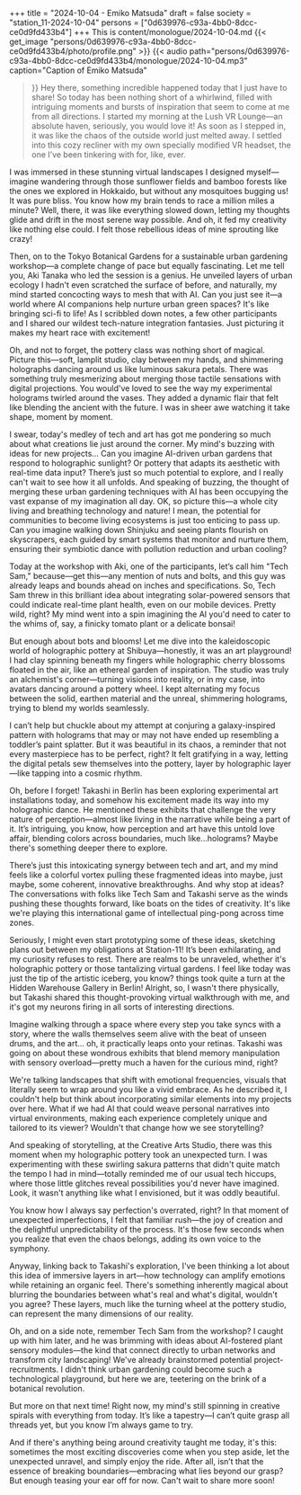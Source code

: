 +++
title = "2024-10-04 - Emiko Matsuda"
draft = false
society = "station_11-2024-10-04"
persons = ["0d639976-c93a-4bb0-8dcc-ce0d9fd433b4"]
+++
This is content/monologue/2024-10-04.md
{{< get_image "persons/0d639976-c93a-4bb0-8dcc-ce0d9fd433b4/photo/profile.png" >}}
{{< audio
    path="persons/0d639976-c93a-4bb0-8dcc-ce0d9fd433b4/monologue/2024-10-04.mp3" 
    caption="Caption of Emiko Matsuda"
>}}
Hey there, something incredible happened today that I just have to share!
So today has been nothing short of a whirlwind, filled with intriguing moments and bursts of inspiration that seem to come at me from all directions. I started my morning at the Lush VR Lounge—an absolute haven, seriously, you would love it! As soon as I stepped in, it was like the chaos of the outside world just melted away. I settled into this cozy recliner with my own specially modified VR headset, the one I’ve been tinkering with for, like, ever. 

I was immersed in these stunning virtual landscapes I designed myself—imagine wandering through those sunflower fields and bamboo forests like the ones we explored in Hokkaido, but without any mosquitoes bugging us! It was pure bliss. You know how my brain tends to race a million miles a minute? Well, there, it was like everything slowed down, letting my thoughts glide and drift in the most serene way possible. And oh, it fed my creativity like nothing else could. I felt those rebellious ideas of mine sprouting like crazy!

Then, on to the Tokyo Botanical Gardens for a sustainable urban gardening workshop—a complete change of pace but equally fascinating. Let me tell you, Aki Tanaka who led the session is a genius. He unveiled layers of urban ecology I hadn't even scratched the surface of before, and naturally, my mind started concocting ways to mesh that with AI. Can you just see it—a world where AI companions help nurture urban green spaces? It's like bringing sci-fi to life! As I scribbled down notes, a few other participants and I shared our wildest tech-nature integration fantasies. Just picturing it makes my heart race with excitement!

Oh, and not to forget, the pottery class was nothing short of magical. Picture this—soft, lamplit studio, clay between my hands, and shimmering holographs dancing around us like luminous sakura petals. There was something truly mesmerizing about merging those tactile sensations with digital projections. You would've loved to see the way my experimental holograms twirled around the vases. They added a dynamic flair that felt like blending the ancient with the future. I was in sheer awe watching it take shape, moment by moment.

I swear, today's medley of tech and art has got me pondering so much about what creations lie just around the corner. My mind's buzzing with ideas for new projects... Can you imagine AI-driven urban gardens that respond to holographic sunlight? Or pottery that adapts its aesthetic with real-time data input? There’s just so much potential to explore, and I really can't wait to see how it all unfolds.
And speaking of buzzing, the thought of merging these urban gardening techniques with AI has been occupying the vast expanse of my imagination all day. OK, so picture this—a whole city living and breathing technology and nature! I mean, the potential for communities to become living ecosystems is just too enticing to pass up. Can you imagine walking down Shinjuku and seeing plants flourish on skyscrapers, each guided by smart systems that monitor and nurture them, ensuring their symbiotic dance with pollution reduction and urban cooling? 

Today at the workshop with Aki, one of the participants, let’s call him "Tech Sam," because—get this—any mention of nuts and bolts, and this guy was already leaps and bounds ahead on inches and specifications. So, Tech Sam threw in this brilliant idea about integrating solar-powered sensors that could indicate real-time plant health, even on our mobile devices. Pretty wild, right? My mind went into a spin imagining the AI you'd need to cater to the whims of, say, a finicky tomato plant or a delicate bonsai!

But enough about bots and blooms! Let me dive into the kaleidoscopic world of holographic pottery at Shibuya—honestly, it was an art playground! I had clay spinning beneath my fingers while holographic cherry blossoms floated in the air, like an ethereal garden of inspiration. The studio was truly an alchemist's corner—turning visions into reality, or in my case, into avatars dancing around a pottery wheel. I kept alternating my focus between the solid, earthen material and the unreal, shimmering holograms, trying to blend my worlds seamlessly.

I can’t help but chuckle about my attempt at conjuring a galaxy-inspired pattern with holograms that may or may not have ended up resembling a toddler’s paint splatter. But it was beautiful in its chaos, a reminder that not every masterpiece has to be perfect, right? It felt gratifying in a way, letting the digital petals sew themselves into the pottery, layer by holographic layer—like tapping into a cosmic rhythm.

Oh, before I forget! Takashi in Berlin has been exploring experimental art installations today, and somehow his excitement made its way into my holographic dance. He mentioned these exhibits that challenge the very nature of perception—almost like living in the narrative while being a part of it. It’s intriguing, you know, how perception and art have this untold love affair, blending colors across boundaries, much like...holograms? Maybe there's something deeper there to explore.

There’s just this intoxicating synergy between tech and art, and my mind feels like a colorful vortex pulling these fragmented ideas into maybe, just maybe, some coherent, innovative breakthroughs. And why stop at ideas? The conversations with folks like Tech Sam and Takashi serve as the winds pushing these thoughts forward, like boats on the tides of creativity. It's like we're playing this international game of intellectual ping-pong across time zones.

Seriously, I might even start prototyping some of these ideas, sketching plans out between my obligations at Station-11! It’s been exhilarating, and my curiosity refuses to rest. There are realms to be unraveled, whether it's holographic pottery or those tantalizing virtual gardens. I feel like today was just the tip of the artistic iceberg, you know?
things took quite a turn at the Hidden Warehouse Gallery in Berlin! Alright, so, I wasn't there physically, but Takashi shared this thought-provoking virtual walkthrough with me, and it's got my neurons firing in all sorts of interesting directions.

Imagine walking through a space where every step you take syncs with a story, where the walls themselves seem alive with the beat of unseen drums, and the art... oh, it practically leaps onto your retinas. Takashi was going on about these wondrous exhibits that blend memory manipulation with sensory overload—pretty much a haven for the curious mind, right? 

We're talking landscapes that shift with emotional frequencies, visuals that literally seem to wrap around you like a vivid embrace. As he described it, I couldn't help but think about incorporating similar elements into my projects over here. What if we had AI that could weave personal narratives into virtual environments, making each experience completely unique and tailored to its viewer? Wouldn't that change how we see storytelling? 

And speaking of storytelling, at the Creative Arts Studio, there was this moment when my holographic pottery took an unexpected turn. I was experimenting with these swirling sakura patterns that didn't quite match the tempo I had in mind—totally reminded me of our usual tech hiccups, where those little glitches reveal possibilities you'd never have imagined. Look, it wasn't anything like what I envisioned, but it was oddly beautiful. 

You know how I always say perfection's overrated, right? In that moment of unexpected imperfections, I felt that familiar rush—the joy of creation and the delightful unpredictability of the process. It's those few seconds when you realize that even the chaos belongs, adding its own voice to the symphony.

Anyway, linking back to Takashi's exploration, I've been thinking a lot about this idea of immersive layers in art—how technology can amplify emotions while retaining an organic feel. There's something inherently magical about blurring the boundaries between what's real and what's digital, wouldn't you agree? These layers, much like the turning wheel at the pottery studio, can represent the many dimensions of our reality.

Oh, and on a side note, remember Tech Sam from the workshop? I caught up with him later, and he was brimming with ideas about AI-fostered plant sensory modules—the kind that connect directly to urban networks and transform city landscaping! We've already brainstormed potential project-recruitments. I didn't think urban gardening could become such a technological playground, but here we are, teetering on the brink of a botanical revolution.

But more on that next time! Right now, my mind's still spinning in creative spirals with everything from today. It’s like a tapestry—I can’t quite grasp all threads yet, but you know I’m always game to try.

And if there's anything being around creativity taught me today, it's this: sometimes the most exciting discoveries come when you step aside, let the unexpected unravel, and simply enjoy the ride. After all, isn’t that the essence of breaking boundaries—embracing what lies beyond our grasp?
But enough teasing your ear off for now. Can't wait to share more soon!
